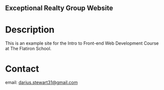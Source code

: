 Exceptional Realty Group Website
---

# Description

This is an example site for the Intro to Front-end Web Development Course at The Flatiron School.

# Contact

email: darius.stewart31@gmail.com
